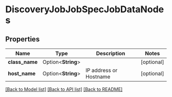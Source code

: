 # DiscoveryJobJobSpecJobDataNodes

## Properties

Name | Type | Description | Notes
------------ | ------------- | ------------- | -------------
**class_name** | Option<**String**> |  | [optional]
**host_name** | Option<**String**> | IP address or Hostname | [optional]

[[Back to Model list]](../README.md#documentation-for-models) [[Back to API list]](../README.md#documentation-for-api-endpoints) [[Back to README]](../README.md)


